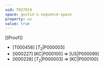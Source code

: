 ```yaml
---
uid: T027019
space: gustin's-sequence-space
property: us
value: true
---
```

[[Proof]]

* [T000458] [$T_2$|P000003]
* [I000227] [KC|P000100] => [US|P000099]
* [I000228] [$T_2$|P000003] => [KC|P000100]

